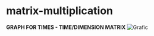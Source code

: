 # matrix-multiplication

**GRAPH FOR TIMES - TIME/DIMENSION MATRIX**
![Grafic](https://github.com/danbaws/matrix-multiplication/assets/81221583/3c65374c-5153-48c6-b0ce-e58023d58595)
